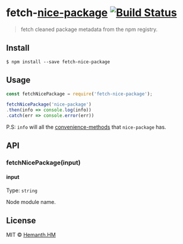 # fetch-[nice-package](https://github.com/zeke/nice-package/) [![Build Status](https://travis-ci.org/hemanth/fetch-nice-package.svg?branch=master)](https://travis-ci.org/hemanth/fetch-nice-package)

> fetch cleaned package metadata from the npm registry.


## Install

```
$ npm install --save fetch-nice-package
```


## Usage

```js
const fetchNicePackage = require('fetch-nice-package');

fetchNicePackage('nice-package')
.then(info => console.log(info))
.catch(err => console.error(err))
```

P.S: `info` will all the [convenience-methods](https://github.com/zeke/nice-package/blob/master/README.md#convenience-methods) that `nice-package` has.

## API

### fetchNicePackage(input)

#### input

Type: `string`

Node module name.

## License

MIT © [Hemanth.HM](https://h3manth.com)

